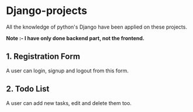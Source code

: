 # Django-projects
All the knowledge of python's Django have been applied on these projects.

**Note :- I have only done backend part, not the frontend.**

## 1. Registration Form
A user can login, signup and logout from this form.

## 2. Todo List
A user can add new tasks, edit and delete them too.
